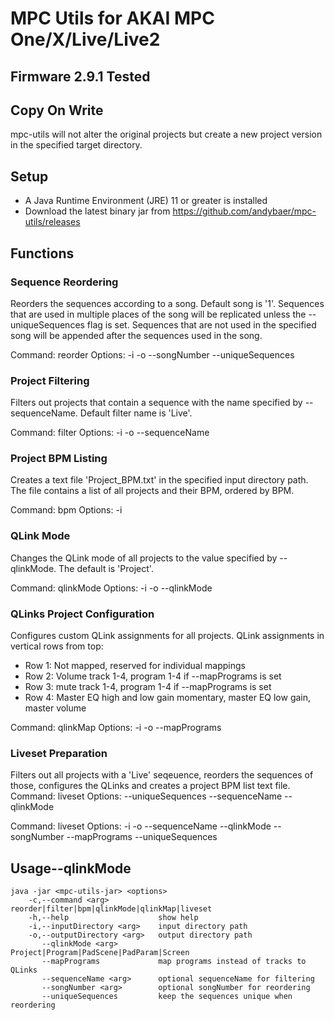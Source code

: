 # MPC Utils for AKAI MPC One/X/Live/Live2

## Firmware 2.9.1 Tested

## Copy On Write

mpc-utils will not alter the original projects but create a new project version in the specified target directory.

## Setup

- A Java Runtime Environment (JRE) 11 or greater is installed
- Download the latest binary jar from https://github.com/andybaer/mpc-utils/releases

## Functions

### Sequence Reordering

Reorders the sequences according to a song. Default song is '1'. Sequences that are used in multiple places of the song
will be replicated unless the --uniqueSequences flag is set. Sequences that are not used in the specified song will be
appended after the sequences used in the song.

Command: reorder Options: -i <arg> -o <arg> --songNumber <arg> --uniqueSequences

### Project Filtering

Filters out projects that contain a sequence with the name specified by --sequenceName. Default filter name is 'Live'.

Command: filter Options: -i <arg> -o <arg> --sequenceName <arg>

### Project BPM Listing

Creates a text file 'Project_BPM.txt' in the specified input directory path. The file contains a list of all projects
and their BPM, ordered by BPM.

Command: bpm Options: -i <arg>

### QLink Mode

Changes the QLink mode of all projects to the value specified by --qlinkMode. The default is 'Project'.

Command: qlinkMode Options: -i <arg> -o <arg> --qlinkMode <arg>

### QLinks Project Configuration

Configures custom QLink assignments for all projects. QLink assignments in vertical rows from top:

* Row 1: Not mapped, reserved for individual mappings
* Row 2: Volume track 1-4, program 1-4 if --mapPrograms is set
* Row 3: mute track 1-4, program 1-4 if --mapPrograms is set
* Row 4: Master EQ high and low gain momentary, master EQ low gain, master volume

Command: qlinkMap Options: -i <arg> -o <arg> --mapPrograms

### Liveset Preparation

Filters out all projects with a 'Live' seqeuence, reorders the sequences of those, configures the QLinks and creates a
project BPM list text file. Command: liveset Options: --uniqueSequences --sequenceName --qlinkMode

Command: liveset Options: -i <arg> -o <arg> --sequenceName <arg> --qlinkMode <arg> --songNumber <arg> --mapPrograms
--uniqueSequences

## Usage--qlinkMode

    java -jar <mpc-utils-jar> <options>
        -c,--command <arg>           reorder|filter|bpm|qlinkMode|qlinkMap|liveset
        -h,--help                    show help
        -i,--inputDirectory <arg>    input directory path
        -o,--outputDirectory <arg>   output directory path
           --qlinkMode <arg>         Project|Program|PadScene|PadParam|Screen
           --mapPrograms             map programs instead of tracks to QLinks
           --sequenceName <arg>      optional sequenceName for filtering
           --songNumber <arg>        optional songNumber for reordering
           --uniqueSequences         keep the sequences unique when reordering
